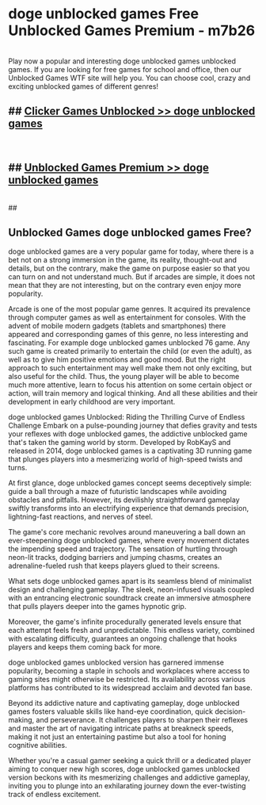 # doge unblocked games  Free Unblocked Games Premium - m7b26 <br>
<br>
Play now a popular and interesting doge unblocked games unblocked games. If you are looking for free games for school and office, then our Unblocked Games WTF site will help you. You can choose cool, crazy and exciting unblocked games of different genres!


## ##  [Clicker Games Unblocked >> doge unblocked games](http://freeplayer.one?title=doge_unblocked_games&ref=UGames)
  <br>

##  ## [Unblocked Games Premium >> doge unblocked games](http://freeplayer.one?title=doge_unblocked_games&ref=UGames)
  <br>
  ##



## Unblocked Games doge unblocked games Free?

doge unblocked games are a very popular game for today, where there is a bet not on a strong immersion in the game, its reality, thought-out and details, but on the contrary, make the game on purpose easier so that you can turn on and not understand much. But if arcades are simple, it does not mean that they are not interesting, but on the contrary even enjoy more popularity.

Arcade is one of the most popular game genres. It acquired its prevalence through computer games as well as entertainment for consoles. With the advent of mobile modern gadgets (tablets and smartphones) there appeared and corresponding games of this genre, no less interesting and fascinating. For example doge unblocked games unblocked 76 game. Any such game is created primarily to entertain the child (or even the adult), as well as to give him positive emotions and good mood. But the right approach to such entertainment may well make them not only exciting, but also useful for the child. Thus, the young player will be able to become much more attentive, learn to focus his attention on some certain object or action, will train memory and logical thinking. And all these abilities and their development in early childhood are very important.

doge unblocked games Unblocked: Riding the Thrilling Curve of Endless Challenge
Embark on a pulse-pounding journey that defies gravity and tests your reflexes with doge unblocked games, the addictive unblocked game that's taken the gaming world by storm. Developed by RobKayS and released in 2014, doge unblocked games is a captivating 3D running game that plunges players into a mesmerizing world of high-speed twists and turns.

At first glance, doge unblocked games concept seems deceptively simple: guide a ball through a maze of futuristic landscapes while avoiding obstacles and pitfalls. However, its devilishly straightforward gameplay swiftly transforms into an electrifying experience that demands precision, lightning-fast reactions, and nerves of steel.

The game's core mechanic revolves around maneuvering a ball down an ever-steepening doge unblocked games, where every movement dictates the impending speed and trajectory. The sensation of hurtling through neon-lit tracks, dodging barriers and jumping chasms, creates an adrenaline-fueled rush that keeps players glued to their screens.

What sets doge unblocked games apart is its seamless blend of minimalist design and challenging gameplay. The sleek, neon-infused visuals coupled with an entrancing electronic soundtrack create an immersive atmosphere that pulls players deeper into the games hypnotic grip.

Moreover, the game's infinite procedurally generated levels ensure that each attempt feels fresh and unpredictable. This endless variety, combined with escalating difficulty, guarantees an ongoing challenge that hooks players and keeps them coming back for more.

doge unblocked games unblocked version has garnered immense popularity, becoming a staple in schools and workplaces where access to gaming sites might otherwise be restricted. Its availability across various platforms has contributed to its widespread acclaim and devoted fan base.

Beyond its addictive nature and captivating gameplay, doge unblocked games fosters valuable skills like hand-eye coordination, quick decision-making, and perseverance. It challenges players to sharpen their reflexes and master the art of navigating intricate paths at breakneck speeds, making it not just an entertaining pastime but also a tool for honing cognitive abilities.

Whether you're a casual gamer seeking a quick thrill or a dedicated player aiming to conquer new high scores, doge unblocked games unblocked version beckons with its mesmerizing challenges and addictive gameplay, inviting you to plunge into an exhilarating journey down the ever-twisting track of endless excitement.